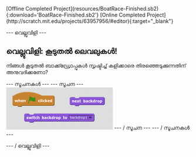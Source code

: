 <div class="p-hero-buttons">
 [Offline Completed Project](resources/BoatRace-Finished.sb2){:download='BoatRace-Finished.sb2'}
 [Online Completed Project](http://scratch.mit.edu/projects/63957956/#editor){:target="_blank"}
</div>

\--- വെല്ലുവിളി \---

## വെല്ലുവിളി: കൂടുതൽ ലെവലുകൾ!

നിങ്ങൾ കൂടുതൽ ബാക്ക്ഡ്രോപ്പുകൾ സൃഷ്ടിച്ച് കളിക്കാരെ തിരഞ്ഞെടുക്കുന്നതിന് അനുവദിക്കണോ?

\--- സൂചനകൾ \--- \--- സൂചന \--- ![screenshot](images/boat-levels-blocks.png) \--- / സൂചന \--- \--- / സൂചനകൾ \---

\--- / വെല്ലുവിളി \---